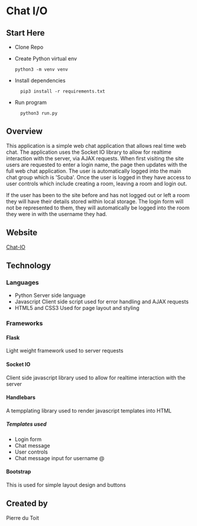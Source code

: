 # Chat I/O

## Start Here

- Clone Repo
- Create Python virtual env

  ```
  python3 -m venv venv
  ```

- Install dependencies

  ```
    pip3 install -r requirements.txt
  ```

- Run program

  ```
    python3 run.py
  ```

## Overview

This application is a simple web chat application that allows real time web chat. The application uses the Socket IO library to allow for realtime
interaction with the server, via AJAX requests. When first visiting the site users are requested to enter a login name, the page then updates with
the full web chat application. The user is automatically logged into the main chat group which is 'Scuba'. Once the user is logged in they have access
to user controls which include creating a room, leaving a room and login out.

If the user has been to the site before and has not logged out or left a room they will have their details stored within local storage. The login form
will not be represented to them, they will automatically be logged into the room they were in with the username they had.

## Website

[Chat-IO](https://chat-appsocketio.herokuapp.com/)

## Technology

### Languages

- Python
  Server side language
- Javascript
  Client side script used for error handling and AJAX requests
- HTML5 and CSS3
  Used for page layout and styling

### Frameworks

#### Flask

Light weight framework used to server requests

#### Socket IO

Client side javascript library used to allow for realtime interaction with the server

#### Handlebars

A tempplating library used to render javascript templates into HTML

##### Templates used

- Login form
- Chat message
- User controls
- Chat message input for username @

#### Bootstrap

This is used for simple layout design and buttons

## Created by

Pierre du Toit
